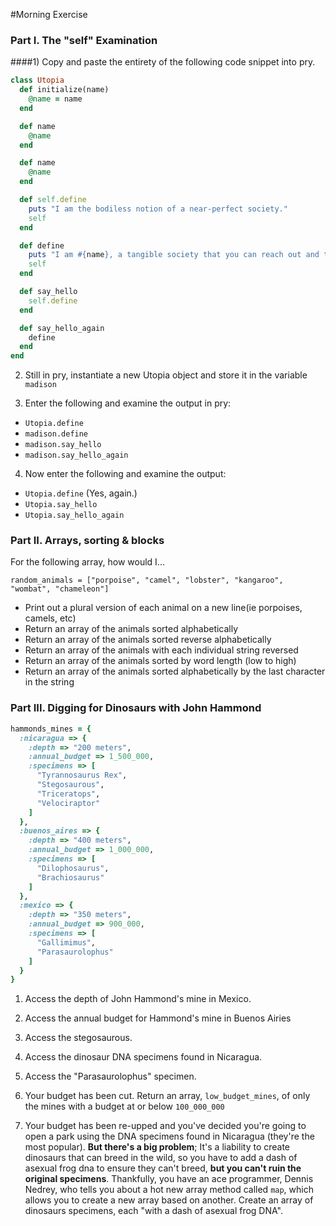 #Morning Exercise

### Part I. The "self" Examination

####1) Copy and paste the entirety of the following code snippet into pry.

```ruby
class Utopia
  def initialize(name)
    @name = name
  end

  def name
    @name
  end

  def name
    @name
  end

  def self.define
    puts "I am the bodiless notion of a near-perfect society."
    self
  end

  def define
    puts "I am #{name}, a tangible society that you can reach out and touch in which everyone is content." 
    self
  end

  def say_hello
    self.define
  end

  def say_hello_again
    define
  end
end
```

2) Still in pry, instantiate a new Utopia object and store it in the variable `madison`

3) Enter the following and examine the output in pry:
  * `Utopia.define`
  * `madison.define`
  * `madison.say_hello`
  * `madison.say_hello_again`

4) Now enter the following and examine the output:
  * `Utopia.define` (Yes, again.)
  * `Utopia.say_hello`
  * `Utopia.say_hello_again`

### Part II. Arrays, sorting & blocks

For the following array, how would I...

```
random_animals = ["porpoise", "camel", "lobster", "kangaroo", "wombat", "chameleon"]
```
* Print out a plural version of each animal on a new line(ie porpoises, camels, etc)
* Return an array of the animals sorted alphabetically
* Return an array of the animals sorted reverse alphabetically
* Return an array of the animals with each individual string reversed
* Return an array of the animals sorted by word length (low to high)
* Return an array of the animals sorted alphabetically by the last character in the string

### Part III. Digging for Dinosaurs with John Hammond

```ruby
hammonds_mines = { 
  :nicaragua => {
    :depth => "200 meters",
    :annual_budget => 1_500_000,
    :specimens => [
      "Tyrannosaurus Rex", 
      "Stegosaurous", 
      "Triceratops",
      "Velociraptor"
    ]
  },
  :buenos_aires => {
    :depth => "400 meters",
    :annual_budget => 1_000_000,
    :specimens => [
      "Dilophosaurus", 
      "Brachiosaurus"
    ]
  }, 
  :mexico => {
    :depth => "350 meters",
    :annual_budget => 900_000,
    :specimens => [
      "Gallimimus",
      "Parasaurolophus"
    ]
  }
}
```

1) Access the depth of John Hammond's mine in Mexico.

2) Access the annual budget for Hammond's mine in Buenos Airies

3) Access the stegosaurous.

4) Access the dinosaur DNA specimens found in Nicaragua. 

5) Access the "Parasaurolophus" specimen.

6) Your budget has been cut. Return an array, `low_budget_mines`, of only the mines with a budget at or below `100_000_000`

7) Your budget has been re-upped and you've decided you're going to open a park using the DNA specimens found in Nicaragua (they're the most popular). __But there's a big problem__; It's a liability to create dinosaurs that can breed in the wild, so you have to add a dash of asexual frog dna to ensure they can't breed, __but you can't ruin the original specimens__. Thankfully, you have an ace programmer, Dennis Nedrey, who tells you about a hot new array method called `map`, which allows you to create a new array based on another. Create an array of dinosaurs specimens, each "with a dash of asexual frog DNA". 
